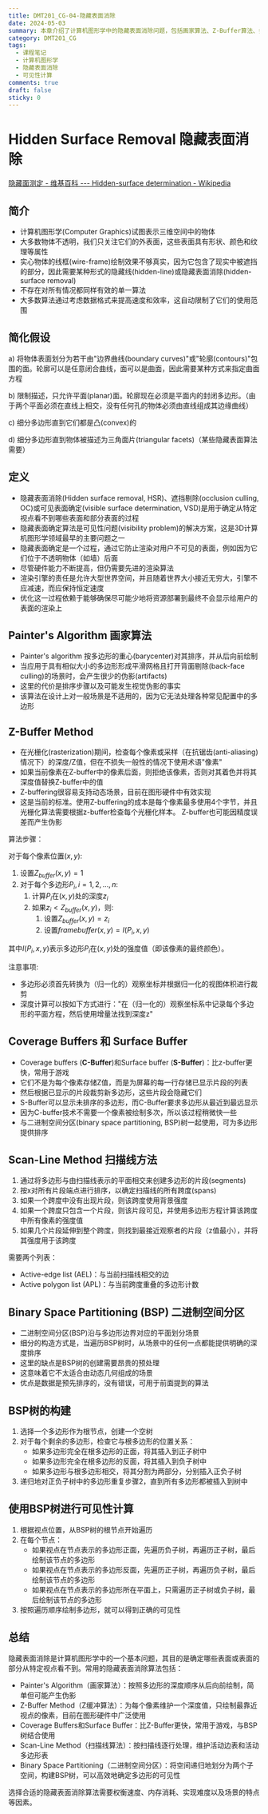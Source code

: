 ```yaml
---
title: DMT201_CG-04-隐藏表面消除
date: 2024-05-03
summary: 本章介绍了计算机图形学中的隐藏表面消除问题，包括画家算法、Z-Buffer算法、扫描线算法、二进制空间分区等多种可见性计算方法。
category: DMT201_CG
tags:
  - 课程笔记
  - 计算机图形学
  - 隐藏表面消除
  - 可见性计算
comments: true
draft: false
sticky: 0
---
```

# Hidden Surface Removal 隐藏表面消除

[隐藏面测定 - 维基百科 --- Hidden-surface determination - Wikipedia](https://en.wikipedia.org/wiki/Hidden-surface_determination)

## 简介

- 计算机图形学(Computer Graphics)试图表示三维空间中的物体
- 大多数物体不透明，我们只关注它们的外表面，这些表面具有形状、颜色和纹理等属性
- 实心物体的线框(wire-frame)绘制效果不够真实，因为它包含了现实中被遮挡的部分，因此需要某种形式的隐藏线(hidden-line)或隐藏表面消除(hidden-surface removal)
- 不存在对所有情况都同样有效的单一算法
- 大多数算法通过考虑数据格式来提高速度和效率，这自动限制了它们的使用范围

## 简化假设

a) 将物体表面划分为若干由"边界曲线(boundary curves)"或"轮廓(contours)"包围的面。轮廓可以是任意闭合曲线，面可以是曲面，因此需要某种方式来指定曲面方程

b) 限制描述，只允许平面(planar)面。轮廓现在必须是平面内的封闭多边形。（由于两个平面必须在直线上相交，没有任何孔的物体必须由直线组成其边缘曲线）

c) 细分多边形直到它们都是凸(convex)的

d) 细分多边形直到物体被描述为三角面片(triangular facets)（某些隐藏表面算法需要）

## 定义

- 隐藏表面消除(Hidden surface removal, HSR)、遮挡剔除(occlusion culling, OC)或可见表面确定(visible surface determination, VSD)是用于确定从特定视点看不到哪些表面和部分表面的过程
- 隐藏表面确定算法是可见性问题(visibility problem)的解决方案，这是3D计算机图形学领域最早的主要问题之一
- 隐藏表面确定是一个过程，通过它防止渲染对用户不可见的表面，例如因为它们位于不透明物体（如墙）后面
- 尽管硬件能力不断提高，但仍需要先进的渲染算法
- 渲染引擎的责任是允许大型世界空间，并且随着世界大小接近无穷大，引擎不应减速，而应保持恒定速度
- 优化这一过程依赖于能够确保尽可能少地将资源部署到最终不会显示给用户的表面的渲染上

## Painter's Algorithm 画家算法

- Painter's algorithm 按多边形的重心(barycenter)对其排序，并从后向前绘制
- 当应用于具有相似大小的多边形形成平滑网格且打开背面剔除(back-face culling)的场景时，会产生很少的伪影(artifacts)
- 这里的代价是排序步骤以及可能发生视觉伪影的事实
- 该算法在设计上对一般场景是不适用的，因为它无法处理各种常见配置中的多边形

## Z-Buffer Method

- 在光栅化(rasterization)期间，检查每个像素或采样（在抗锯齿(anti-aliasing)情况下）的深度/Z值，但在不损失一般性的情况下使用术语"像素" 
- 如果当前像素在Z-buffer中的像素后面，则拒绝该像素，否则对其着色并将其深度值替换Z-buffer中的值
- Z-buffering很容易支持动态场景，目前在图形硬件中有效实现
- 这是当前的标准。使用Z-buffering的成本是每个像素最多使用4个字节，并且光栅化算法需要根据z-buffer检查每个光栅化样本。 Z-buffer也可能因精度误差而产生伪影

算法步骤：

对于每个像素位置$(x, y)$: 
1. 设置$Z_{buffer}(x,y) = 1$   
2. 对于每个多边形$P_i, i=1,2, ..., n$:
   1. 计算$P_i$在$(x,y)$处的深度$z_i$
   2. 如果$z_i < Z_{buffer}(x,y)$，则:
      1. 设置$Z_{buffer}(x,y) = z_i$
      2. 设置$framebuffer(x,y) = I(P_i, x, y)$

其中$I(P_i, x, y)$表示多边形$P_i$在$(x,y)$处的强度值（即该像素的最终颜色）。

注意事项:  
- 多边形必须首先转换为（归一化的）观察坐标并根据归一化的视图体积进行裁剪
- 深度计算可以按如下方式进行："在（归一化的）观察坐标系中记录每个多边形的平面方程，然后使用增量法找到深度z"

## Coverage Buffers 和 Surface Buffer

- Coverage buffers (**C-Buffer**)和Surface buffer (**S-Buffer**)：比z-buffer更快，常用于游戏
- 它们不是为每个像素存储Z值，而是为屏幕的每一行存储已显示片段的列表
- 然后根据已显示的片段裁剪新多边形，这些片段会隐藏它们
- S-Buffer可以显示未排序的多边形，而C-Buffer要求多边形从最近到最远显示
- 因为C-buffer技术不需要一个像素被绘制多次，所以该过程稍微快一些
- 与二进制空间分区(binary space partitioning, BSP)树一起使用，可为多边形提供排序

## Scan-Line Method 扫描线方法

1. 通过将多边形与由扫描线表示的平面相交来创建多边形的片段(segments) 
2. 按x对所有片段端点进行排序，以确定扫描线的所有跨度(spans)
3. 如果一个跨度中没有出现片段，则该跨度使用背景强度
4. 如果一个跨度只包含一个片段，则该片段可见，并使用多边形方程计算该跨度中所有像素的强度值
5. 如果几个片段延伸到整个跨度，则找到最接近观察者的片段（z值最小），并将其强度用于该跨度

需要两个列表：
- Active-edge list (AEL)：与当前扫描线相交的边 
- Active polygon list (APL)：与当前跨度重叠的多边形计数

## Binary Space Partitioning (BSP) 二进制空间分区

- 二进制空间分区(BSP)沿与多边形边界对应的平面划分场景
- 细分的构造方式是，当遍历BSP树时，从场景中的任何一点都能提供明确的深度排序
- 这里的缺点是BSP树的创建需要昂贵的预处理
- 这意味着它不太适合由动态几何组成的场景  
- 优点是数据是预先排序的，没有错误，可用于前面提到的算法

## BSP树的构建

1. 选择一个多边形作为根节点，创建一个空树
2. 对于每个剩余的多边形，检查它与根多边形的位置关系：
   - 如果多边形完全在根多边形的正面，将其插入到正子树中
   - 如果多边形完全在根多边形的反面，将其插入到负子树中
   - 如果多边形与根多边形相交，将其分割为两部分，分别插入正负子树
3. 递归地对正负子树中的多边形重复步骤2，直到所有多边形都被插入到树中

## 使用BSP树进行可见性计算

1. 根据视点位置，从BSP树的根节点开始遍历
2. 在每个节点：
   - 如果视点在节点表示的多边形正面，先遍历负子树，再遍历正子树，最后绘制该节点的多边形
   - 如果视点在节点表示的多边形反面，先遍历正子树，再遍历负子树，最后绘制该节点的多边形
   - 如果视点在节点表示的多边形所在平面上，只需遍历正子树或负子树，最后绘制该节点的多边形
3. 按照遍历顺序绘制多边形，就可以得到正确的可见性

## 总结

隐藏表面消除是计算机图形学中的一个基本问题，其目的是确定哪些表面或表面的部分从特定视点看不到。常用的隐藏表面消除算法包括：

- Painter's Algorithm（画家算法）：按照多边形的深度顺序从后向前绘制，简单但可能产生伪影
- Z-Buffer Method（Z缓冲算法）：为每个像素维护一个深度值，只绘制最靠近视点的像素，目前在图形硬件中广泛使用
- Coverage Buffers和Surface Buffer：比Z-Buffer更快，常用于游戏，与BSP树结合使用
- Scan-Line Method（扫描线算法）：按扫描线逐行处理，维护活动边表和活动多边形表
- Binary Space Partitioning（二进制空间分区）：将空间递归地划分为两个子空间，构建BSP树，可以高效地确定多边形的可见性

选择合适的隐藏表面消除算法需要权衡速度、内存消耗、实现难度以及场景的特点等因素。